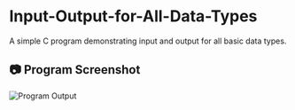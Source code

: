 # Input-Output-for-All-Data-Types
A simple C program demonstrating input and output for all basic data types.
## 📷 Program Screenshot
![Program Output](Input%20&%20Output%All%20Data%Types.PNG)
